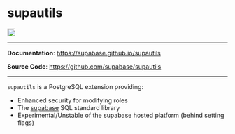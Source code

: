 # supautils

<p>

<a href="https://github.com/supabase/supautils/actions"><img src="https://github.com/supabase/supautils/workflows/test/badge.svg" alt="Tests" height="18"></a>

</p>

---

**Documentation**: <a href="https://supabase.github.io/supautils" target="_blank">https://supabase.github.io/supautils</a>

**Source Code**: <a href="https://github.com/supabase/supautils" target="_blank">https://github.com/supabase/supautils</a>

---

`supautils` is a PostgreSQL extension providing:

- Enhanced security for modifying roles
- The [supabase](https://supabase.io/) SQL standard library
- Experimental/Unstable of the supabase hosted platform (behind setting flags) 
